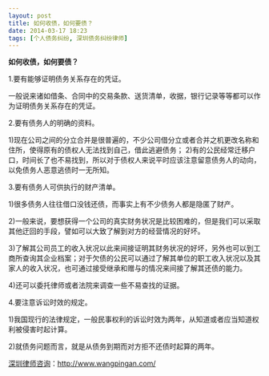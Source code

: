 ```yaml
---
layout: post
title: 如何收债，如何要债？
date: 2014-03-17 18:23
tags: [个人债务纠纷, 深圳债务纠纷律师]
---
```

<strong>如何收债，如何要债？</strong>

1.要有能够证明债务关系存在的凭证。

一般说来诸如借条、合同中的交易条款、送货清单，收据，银行记录等等都可以作为证明债务关系存在的凭证。

2.要有债务人的明确的资料。

1)现在公司之间的分立合并是很普遍的，不少公司借分立或者合并之机更改名称和住所，使得原有的债权人无法找到自己，借此逃避债务；
2)有的公民经常迁移户口，时间长了也不易找到，所以对于债权人来说平时应该注意留意债务人的动向，以免债务人恶意逃债时一无所知。

3.要有债务人可供执行的财产清单。

1)很多债务人往往借口没钱还债，而事实上有不少债务人都是隐匿了财产。

2)一般来说，要想获得一个公司的真实财务状况是比较困难的，但是我们可以采取其他迂回的手段，譬如可以大致了解到对方的经营情况的好坏。

3)了解其公司员工的收入状况以此来间接证明其财务状况的好坏，另外也可以到工商所查询其企业档案；对于欠债的公民可以通过了解其单位的职工收入状况以及其家人的收入状况，也可通过接受继承和赠与的情况来间接了解其还债的能力。

4)还可以委托律师或者法院来调查一些不易查找的证据。

4.要注意诉讼时效的规定。

1)我国现行的法律规定，一般民事权利的诉讼时效为两年，从知道或者应当知道权利被侵害时起计算。

2)就债务问题而言，就是从债务到期而对方拒不还债时起算的两年。



<a href="http://www.wangpingan.com/">深圳律师咨询</a>：<a href="http://www.wangpingan.com/">http://www.wangpingan.com/</a>

